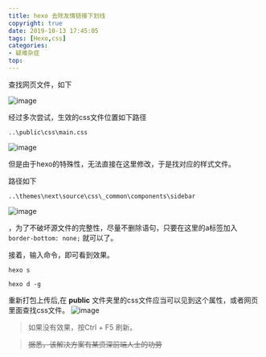 ```yaml
---
title: hexo 去除友情链接下划线
copyright: true
date: 2019-10-13 17:45:05
tags: [Hexo,css]
categories:
- 疑难杂症
top:
---
```


查找网页文件，如下

![image](https://oss.caiguoyu.cn/pictures/20191013/1.png)

经过多次尝试，生效的css文件位置如下路径

```
..\public\css\main.css
```
![image](https://oss.caiguoyu.cn/pictures/20191013/2.png)

但是由于hexo的特殊性，无法直接在这里修改，于是找对应的样式文件。

路径如下

```
..\themes\next\source\css\_common\components\sidebar
```

![image](https://oss.caiguoyu.cn/pictures/20191013/3.png)

，为了不破坏源文件的完整性，尽量不删除语句，只要在这里的a标签加入 ``border-bottom: none;`` 就可以了。

接着，输入命令，即可看到效果。

```
hexo s
```

```
hexo d -g
```

重新打包上传后,在 **public** 文件夹里的css文件应当可以见到这个属性，或者网页里面查找css文件。
![image](https://oss.caiguoyu.cn/pictures/20191013/4.png)

>  如果没有效果，按Ctrl + F5 刷新。

> ~~据悉，该解决方案有某资深前端人士的功劳~~